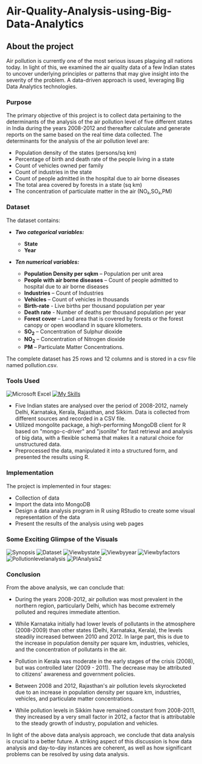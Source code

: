 # Air-Quality-Analysis-using-Big-Data-Analytics

## About the project 
Air pollution is currently one of the most serious issues plaguing all nations today. In light of this, we examined the air quality data of a few Indian states to uncover underlying principles or patterns that may give insight into the severity of the problem. A data-driven approach is used, leveraging Big Data Analytics technologies.
 
 ### Purpose
The primary objective of this project is to collect data pertaining to the determinants of the analysis of the air pollution level of five different states in India during the years 2008-2012 and thereafter calculate and generate reports on the same based on the real time data collected. The determinants for the analysis of the air pollution level are:

-	Population density of the states (persons/sq km)
-	Percentage of birth and death rate of the people living in a state
-	Count of vehicles owned per family
-	Count of industries in the state
-	Count of people admitted in the hospital due to air borne diseases
-	The total area covered by forests in a state (sq km)
- The concentration of particulate matter in the air (NO₂,SO₂,PM)

### Dataset

The dataset contains:
- ***Two categorical variables:***
    - **State**
    -	**Year**
   
-	***Ten numerical variables:***
    -	**Population Density per sqkm** – Population per unit area
    -	**People with air borne diseases** – Count of people admitted to hospital due to air 
borne diseases
    -	**Industries** – Count of Industries
    -	**Vehicles** – Count of vehicles in thousands
    -	**Birth-rate** - Live births per thousand population per year
    -	**Death rate** - Number of deaths per thousand population per year
    -	**Forest cover** – Land area that is covered by forests or the forest canopy or open 
woodland in square kilometers.
    -	**SO<sub>2</sub>** – Concentration of Sulphur dioxide
    -	**NO<sub>2</sub>** – Concentration of Nitrogen dioxide
    -	**PM** – Particulate Matter Concentrations.

The complete dataset has 25 rows and 12 columns and is stored in a csv file named pollution.csv.

### Tools Used
![Microsoft Excel](https://img.shields.io/badge/Microsoft_Excel-217346?style=for-the-badge&logo=microsoft-excel&logoColor=white)    [![My Skills](https://skills.thijs.gg/icons?i=mongodb,r,html,css,js)](https://skills.thijs.gg)

- Five Indian states are analysed over the period of 2008-2012, namely Delhi, Karnataka, Kerala, Rajasthan, and Sikkim. Data is collected from different sources and recorded in a CSV file.
- Utilized mongolite package, a high-performing MongoDB client for R based on "mongo-c-driver" and "jsonlite" for fast retrieval and analysis of big data, with a flexible schema that makes it a natural choice for unstructured data.
- Preprocessed the data, manipulated it into a structured form, and presented the results using R.

### Implementation
The project is implemented in four stages:
-	Collection of data 
-	Import the data into MongoDB
-	Design a data analysis program in R using RStudio to create some visual representation of the data
-	Present the results of the analysis using web pages

### Some Exciting Glimpse of the Visuals

![Synopsis](https://user-images.githubusercontent.com/71536311/188313780-38a8a4b9-2816-4cd9-aed0-dd0d83cc5463.png)
![Dataset](https://user-images.githubusercontent.com/71536311/191474794-d98c8b89-d6d4-4365-88e0-07fba400ca2b.png)
![Viewbystate](https://user-images.githubusercontent.com/71536311/191475331-bc0de629-c71d-40ed-8c7a-12d971af5555.png)
![Viewbyyear](https://user-images.githubusercontent.com/71536311/191481332-9076059c-016a-4f29-8b85-1afa64373e0e.png)
![Viewbyfactors](https://user-images.githubusercontent.com/71536311/191475968-f74e81ce-ece0-413a-a451-5eb1979d5d11.png)
![Pollutionlevelanalysis](https://user-images.githubusercontent.com/71536311/191476140-f7db7703-0b57-403d-9dc0-4ce6fa5027a7.png)
![PlAnalysis2](https://user-images.githubusercontent.com/71536311/191481537-8cc8acce-0016-47bb-92f0-beb16db49e4c.png)

### Conclusion
From the above analysis, we can conclude that:

- During the years 2008-2012, air pollution was most prevalent in the northern region, particularly Delhi, which has become extremely polluted and requires immediate attention.

- While Karnataka initially had lower levels of pollutants in the atmosphere (2008-2009) than other states (Delhi, Karnataka, Kerala), the levels steadily increased between 2010 and 2012. In large part, this is due to the increase in population density per square km, industries, vehicles, and the concentration of pollutants in the air.

- Pollution in Kerala was moderate in the early stages of the crisis (2008), but was controlled later (2009 - 2011). The decrease may be attributed to citizens' awareness and government policies.

- Between 2008 and 2012, Rajasthan's air pollution levels skyrocketed due to an increase in population density per square km, industries, vehicles, and particulate matter concentrations.

- While pollution levels in Sikkim have remained constant from 2008-2011, they increased by a very small factor in 2012, a factor that is attributable to the steady growth of industry, population and vehicles.

In light of the above data analysis approach, we conclude that data analysis is crucial to a better future. A striking aspect of this discussion is how data analysis and day-to-day instances are coherent, as well as how significant problems can be resolved by using data analysis.






